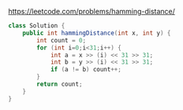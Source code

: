 https://leetcode.com/problems/hamming-distance/

```java
class Solution {
    public int hammingDistance(int x, int y) {
        int count = 0;
        for (int i=0;i<31;i++) {
            int a = x >> (i) << 31 >> 31;
            int b = y >> (i) << 31 >> 31;
            if (a != b) count++;
        }
        return count;
    }
}
```
